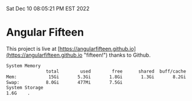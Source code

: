 Sat Dec 10 08:05:21 PM EST 2022

# Angular Fifteen


This project is live at [https://angularfifteen.github.io](https://angularfifteen.github.io "fifteen!") thanks to Github.

```bash
System Memory
               total        used        free      shared  buff/cache   available
Mem:            15Gi       5.3Gi       1.8Gi       1.3Gi       8.2Gi       8.4Gi
Swap:          8.0Gi       477Mi       7.5Gi
System Storage
1.6G	.
```
```bash
